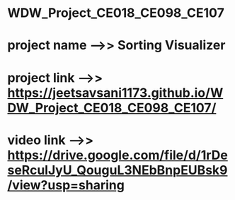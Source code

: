 # WDW_Project_CE018_CE098_CE107
# project name -->> Sorting Visualizer
# project link -->> https://jeetsavsani1173.github.io/WDW_Project_CE018_CE098_CE107/
# video link -->> https://drive.google.com/file/d/1rDeseRculJyU_QouguL3NEbBnpEUBsk9/view?usp=sharing
